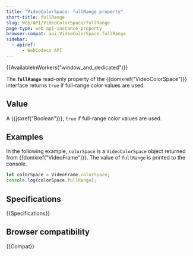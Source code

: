 ```yaml
---
title: "VideoColorSpace: fullRange property"
short-title: fullRange
slug: Web/API/VideoColorSpace/fullRange
page-type: web-api-instance-property
browser-compat: api.VideoColorSpace.fullRange
sidebar:
  - apiref:
      - WebCodecs API
---
```


{{AvailableInWorkers("window_and_dedicated")}}

The **`fullRange`** read-only property of the {{domxref("VideoColorSpace")}} interface returns `true` if full-range color values are used.

## Value

A {{jsxref("Boolean")}}, `true` if full-range color values are used.

## Examples

In the following example, `colorSpace` is a `VideoColorSpace` object returned from {{domxref("VideoFrame")}}. The value of `fullRange` is printed to the console.

```js
let colorSpace = VideoFrame.colorSpace;
console.log(colorSpace.fullRange);
```

## Specifications

{{Specifications}}

## Browser compatibility

{{Compat}}
